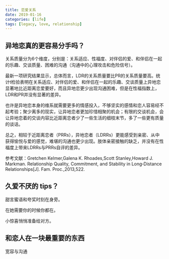 ```yaml
---
title: 恋爱关系
date: 2019-01-16
categories: [life]
tags: [legacy, love, relationship]
---
```


## 异地恋真的更容易分手吗？

关系质量分为6个维度，分别是：关系适应、性福度、对伴侣的爱、和伴侣在一起的乐趣、交谈质量、困难的沟通（沟通中的心理攻击和危险信号）。

最新一项研究结果显示，总体而言，LDR的关系质量要比PR的关系质量要高。统计t检验表明在关系适应、对伴侣的爱、和伴侣在一起的乐趣、交谈质量上异地恋显著地比近距离恋爱要好，而且异地恋更少出现沟通困难，但是在性福指数上，LDR和PR并没有显著的差异。 

也许是异地恋本身的维系就需要更多的情感投入，不够坚实的感情和恋人容易经不起考验；聚少离多的现实，让异地恋者更加珍惜相聚的机会；有限的交谈机会，会让异地恋着的交谈内容比近距离恋者少了一些生活的细枝末节，多了一些更有质量的谈话。

总之，相较于近距离恋者（PRRs），异地恋者（LDRRs）更能感受到亲密、从中获得愉悦与爱的感觉，难堪的沟通也更少出现。肢体亲密接触的缺乏，并没有在性福度上带来LDRRs与PRRs自评的差异。

参考文献：Gretchen Kelmer,Galena K. Rhoades,Scott Stanley,Howard J. Markman. Relationship Quality, Commitment, and Stability in Long‐Distance Relationships[J]. Fam. Proc.,2013,522.

## 久爱不厌的 tips？ 

甜言蜜语和夸奖时刻在身旁。

在她需要你的时候你都在。

小惊喜悄悄准备给对方。

## 和恋人在一块最重要的东西

宽容与沟通


